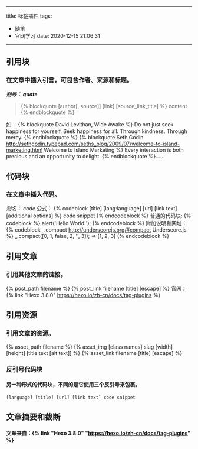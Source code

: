 
---
title: 标签插件
tags: 
  - 随笔
  - 官网学习
date: 2020-12-15 21:06:31
---
## 引用块
### 在文章中插入引言，可包含作者、来源和标题。

***别号： quote***
>{% blockquote [author[, source]] [link] [source_link_title] %}
content
{% endblockquote %}
>
如：
{% blockquote David Levithan, Wide Awake %}
Do not just seek happiness for yourself. Seek happiness for all. Through kindness. Through mercy.
{% endblockquote %}
{% blockquote Seth Godin http://sethgodin.typepad.com/seths_blog/2009/07/welcome-to-island-marketing.html Welcome to Island Marketing %}
Every interaction is both precious and an opportunity to delight.
{% endblockquote %}......
## 代码块
### 在文章中插入代码。

_别名： code_
公式：
{% codeblock [title] [lang:language] [url] [link text] [additional options] %}
code snippet
{% endcodeblock %}
普通的代码块:
{% codeblock %}
alert('Hello World!');
{% endcodeblock %}
附加说明和网址：
{% codeblock _.compact http://underscorejs.org/#compact Underscore.js %}
_.compact([0, 1, false, 2, '', 3]);
=> [1, 2, 3]
{% endcodeblock %}
## 引用文章
### 引用其他文章的链接。

{% post_path filename %}
{% post_link filename [title] [escape] %}
官网：{% link "Hexo 3.8.0" https://hexo.io/zh-cn/docs/tag-plugins %}

## 引用资源
### 引用文章的资源。
{% asset_path filename %}
{% asset_img [class names] slug [width] [height] [title text [alt text]] %}
{% asset_link filename [title] [escape] %}

### 反引号代码块
#### 另一种形式的代码块，不同的是它使用三个反引号来包裹。

``` [language] [title] [url] [link text] code snippet ```
## 文章摘要和截断

#### 文章来自：{% link "Hexo 3.8.0" "https://hexo.io/zh-cn/docs/tag-plugins" %}